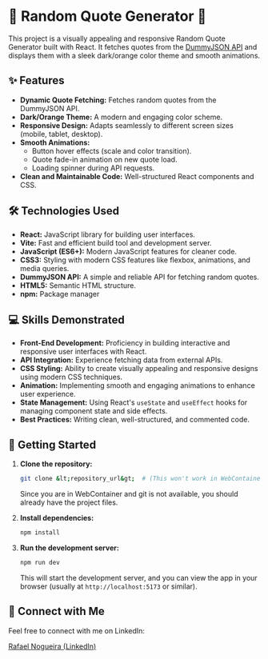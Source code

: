 # 🚀 Random Quote Generator 🚀

This project is a visually appealing and responsive Random Quote Generator built with React. It fetches quotes from the [DummyJSON API](https://dummyjson.com/docs/quotes) and displays them with a sleek dark/orange color theme and smooth animations.

## ✨ Features

*   **Dynamic Quote Fetching:** Fetches random quotes from the DummyJSON API.
*   **Dark/Orange Theme:**  A modern and engaging color scheme.
*   **Responsive Design:**  Adapts seamlessly to different screen sizes (mobile, tablet, desktop).
*   **Smooth Animations:**
    *   Button hover effects (scale and color transition).
    *   Quote fade-in animation on new quote load.
    *   Loading spinner during API requests.
*   **Clean and Maintainable Code:**  Well-structured React components and CSS.

## 🛠️ Technologies Used

*   **React:**  JavaScript library for building user interfaces.
*   **Vite:**  Fast and efficient build tool and development server.
*   **JavaScript (ES6+):**  Modern JavaScript features for cleaner code.
*   **CSS3:**  Styling with modern CSS features like flexbox, animations, and media queries.
*   **DummyJSON API:**  A simple and reliable API for fetching random quotes.
*   **HTML5:**  Semantic HTML structure.
*   **npm:** Package manager

## 💻 Skills Demonstrated

*   **Front-End Development:**  Proficiency in building interactive and responsive user interfaces with React.
*   **API Integration:**  Experience fetching data from external APIs.
*   **CSS Styling:**  Ability to create visually appealing and responsive designs using modern CSS techniques.
*   **Animation:**  Implementing smooth and engaging animations to enhance user experience.
*   **State Management:**  Using React's `useState` and `useEffect` hooks for managing component state and side effects.
*   **Best Practices:**  Writing clean, well-structured, and commented code.

## 🚀 Getting Started

1.  **Clone the repository:**

    ```bash
    git clone &lt;repository_url&gt;  # (This won't work in WebContainers, as git is not available)
    ```
    Since you are in WebContainer and git is not available, you should already have the project files.

2.  **Install dependencies:**

    ```bash
    npm install
    ```

3.  **Run the development server:**

    ```bash
    npm run dev
    ```

    This will start the development server, and you can view the app in your browser (usually at `http://localhost:5173` or similar).

## 🤝 Connect with Me

Feel free to connect with me on LinkedIn:

[Rafael Nogueira (LinkedIn)](https://www.linkedin.com/in/ragn/)